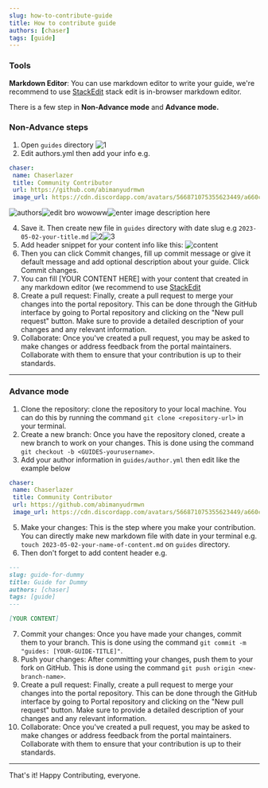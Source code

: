 ```yaml
---
slug: how-to-contribute-guide
title: How to contribute guide
authors: [chaser]
tags: [guide]
---
```




### Tools

**Markdown Editor**:
You can use markdown editor to write your guide, we're recommend to use [StackEdit](https://stackedit.io/) stack edit is in-browser markdown editor.

There is a few step in **Non-Advance mode** and  **Advance mode.** 

### Non-Advance  steps

 1. Open `guides` directory ![1](https://imgur.com/eBzjfa5.png)
 2. Edit authors.yml then add your info e.g. 
 ```yml
 chaser:
  name: Chaserlazer
  title: Community Contributor
  url: https://github.com/abimanyudrmwn
  image_url: https://cdn.discordapp.com/avatars/566871075355623449/a660c16ec952c22d5586cac119838b2f?size=1024
``` 
![authors](https://imgur.com/pBagsKX.png)![edit bro wowoww](https://imgur.com/bZ61Fu7.png)![enter image description here](https://imgur.com/JXFnjPt.png)

 4. Save it. Then create new file in `guides` directory with date slug e.g `2023-05-02-your-title.md` 
  ![2](https://imgur.com/cDCFFWr.png)![3](https://imgur.com/fUMHM6d.png)
5. Add header snippet for your content info like this:
![content](https://imgur.com/wNed78R.png)
6. Then you can click Commit changes, fill up commit message or give it default message and add optional description about your guide. Click Commit changes.
7. You can fill [YOUR CONTENT HERE] with your content that created in any markdown editor (we recommend to use [StackEdit](https://stackedit.io/)
8. Create a pull request: Finally, create a pull request to merge your changes into the portal repository. This can be done through the GitHub interface by going to Portal repository and clicking on the "New pull request" button. Make sure to provide a detailed description of your changes and any relevant information.
9. Collaborate: Once you've created a pull request, you may be asked to make changes or address feedback from the portal maintainers. Collaborate with them to ensure that your contribution is up to their standards.
---
### Advance mode

 1. Clone the repository: clone the repository to your local machine. You can do this by running the command `git clone <repository-url>` in your terminal.
 2. Create a new branch: Once you have the repository cloned, create a new branch to work on your changes. This is done using the command `git checkout -b <GUIDES-yourusername>`.
 3. Add your author information in `guides/author.yml` then edit like the example below
 ```yml
 chaser:
  name: Chaserlazer
  title: Community Contributor
  url: https://github.com/abimanyudrmwn
  image_url: https://cdn.discordapp.com/avatars/566871075355623449/a660c16ec952c22d5586cac119838b2f?size=1024
```
 5. Make your changes: This is the step where you make your contribution. You can directly make new markdown file with date in your terminal e.g. `touch 2023-05-02-your-name-of-content.md` on `guides` directory.
 6. Then don't forget to add content header e.g.
```md
---
slug: guide-for-dummy
title: Guide for Dummy
authors: [chaser]
tags: [guide]
---

[YOUR CONTENT]
```
7. Commit your changes: Once you have made your changes, commit them to your branch. This is done using the command `git commit -m "guides: [YOUR-GUIDE-TITLE]"`.
8. Push your changes: After committing your changes, push them to your fork on GitHub. This is done using the command `git push origin <new-branch-name>`.
9. Create a pull request: Finally, create a pull request to merge your changes into the portal repository. This can be done through the GitHub interface by going to Portal repository and clicking on the "New pull request" button. Make sure to provide a detailed description of your changes and any relevant information.
10. Collaborate: Once you've created a pull request, you may be asked to make changes or address feedback from the portal maintainers. Collaborate with them to ensure that your contribution is up to their standards.
---

That's it! Happy Contributing, everyone.

